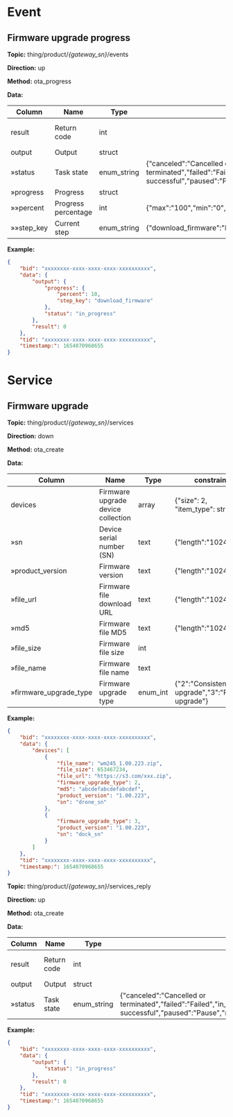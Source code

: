 




 # Event

## Firmware upgrade progress
**Topic:** thing/product/*{gateway_sn}*/events

**Direction:** up

**Method:** ota_progress

**Data:** 

|Column|Name|Type|constraint|Description|
|---|---|---|---|---|
|result|Return code|int|  |Non-zero represents an error|
|output|Output|struct|  ||
|»status|Task state|enum_string| {&#34;canceled&#34;:&#34;Cancelled or terminated&#34;,&#34;failed&#34;:&#34;Failed&#34;,&#34;in_progress&#34;:&#34;Executing&#34;,&#34;ok&#34;:&#34;Execution successful&#34;,&#34;paused&#34;:&#34;Pause&#34;,&#34;rejected&#34;:&#34;Rejected&#34;,&#34;sent&#34;:&#34;Issued&#34;,&#34;timeout&#34;:&#34;Timeout&#34;} ||
|»progress|Progress|struct|  ||
|»»percent|Progress percentage|int| {&#34;max&#34;:&#34;100&#34;,&#34;min&#34;:&#34;0&#34;,&#34;step&#34;:&#34;1&#34;,&#34;unit_name&#34;:&#34;Percentage / %&#34;} ||
|»»step_key|Current step|enum_string| {&#34;download_firmware&#34;:&#34;Download firmware&#34;,&#34;upgrade_firmware&#34;:&#34;Firmware update&#34;} ||


 

**Example:**
```json
{
	"bid": "xxxxxxxx-xxxx-xxxx-xxxx-xxxxxxxxxx",
	"data": {
		"output": {
			"progress": {
				"percent": 10,
				"step_key": "download_firmware"
			},
			"status": "in_progress"
		},
		"result": 0
	},
	"tid": "xxxxxxxx-xxxx-xxxx-xxxx-xxxxxxxxxx",
	"timestamp:": 1654070968655
}
```







 # Service

## Firmware upgrade



**Topic:** thing/product/*{gateway_sn}*/services

**Direction:** down

**Method:** ota_create

**Data:**

|Column|Name|Type|constraint|Description|
|---|---|---|---|---|
|devices|Firmware upgrade device collection|array|  {"size": 2, "item_type": struct}  ||
|»sn|Device serial number (SN)|text| {&#34;length&#34;:&#34;10240&#34;} ||
|»product_version|Firmware version|text| {&#34;length&#34;:&#34;10240&#34;} ||
|»file_url|Firmware file download URL|text| {&#34;length&#34;:&#34;10240&#34;} ||
|»md5|Firmware file MD5|text| {&#34;length&#34;:&#34;10240&#34;} ||
|»file_size|Firmware file size|int|  ||
|»file_name|Firmware file name|text|  ||
|»firmware_upgrade_type|Firmware upgrade type|enum_int| {&#34;2&#34;:&#34;Consistency upgrade&#34;,&#34;3&#34;:&#34;Regular upgrade&#34;} ||


 

**Example:**
```json
{
	"bid": "xxxxxxxx-xxxx-xxxx-xxxx-xxxxxxxxxx",
	"data": {
		"devices": [
			{
				"file_name": "wm245_1.00.223.zip",
				"file_size": 653467234,
				"file_url": "https://s3.com/xxx.zip",
				"firmware_upgrade_type": 2,
				"md5": "abcdefabcdefabcdef",
				"product_version": "1.00.223",
				"sn": "drone_sn"
			},
			{
				"firmware_upgrade_type": 3,
				"product_version": "1.00.223",
				"sn": "dock_sn"
			}
		]
	},
	"tid": "xxxxxxxx-xxxx-xxxx-xxxx-xxxxxxxxxx",
	"timestamp:": 1654070968655
}
```



**Topic:** thing/product/*{gateway_sn}*/services_reply

**Direction:** up

**Method:** ota_create

**Data:**

|Column|Name|Type|constraint|Description|
|---|---|---|---|---|
|result|Return code|int|  |Non-zero represents an error|
|output|Output|struct|  ||
|»status|Task state|enum_string| {&#34;canceled&#34;:&#34;Cancelled or terminated&#34;,&#34;failed&#34;:&#34;Failed&#34;,&#34;in_progress&#34;:&#34;Executing&#34;,&#34;ok&#34;:&#34;Execution successful&#34;,&#34;paused&#34;:&#34;Pause&#34;,&#34;rejected&#34;:&#34;Rejected&#34;,&#34;sent&#34;:&#34;Issued&#34;,&#34;timeout&#34;:&#34;Timeout&#34;} ||


 

**Example:**
```json
{
	"bid": "xxxxxxxx-xxxx-xxxx-xxxx-xxxxxxxxxx",
	"data": {
		"output": {
			"status": "in_progress"
		},
		"result": 0
	},
	"tid": "xxxxxxxx-xxxx-xxxx-xxxx-xxxxxxxxxx",
	"timestamp:": 1654070968655
}
```






